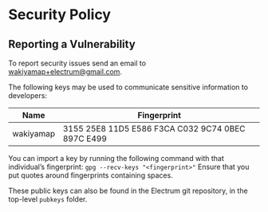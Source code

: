 # Security Policy

## Reporting a Vulnerability

To report security issues send an email to wakiyamap+electrum@gmail.com.

The following keys may be used to communicate sensitive information to developers:

| Name | Fingerprint |
|------|-------------|
| wakiyamap | 3155 25E8 11D5 E586 F3CA C032 9C74 0BEC 897C E499 |

You can import a key by running the following command with that
individual’s fingerprint: `gpg --recv-keys "<fingerprint>"`
Ensure that you put quotes around fingerprints containing spaces.

These public keys can also be found in the Electrum git repository,
in the top-level `pubkeys` folder.
